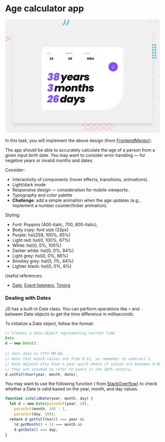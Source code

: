 # Age calculator app

![](../assets/age-calculator-reference.png)

In this task, you will implement the above design
(from [FrontendMentor](https://www.frontendmentor.io/challenges/age-calculator-app-dF9DFFpj-Q)).

The app should be able to accurately calculate the age of a person from a given input birth date.
You may want to consider error handling — for negative years or invalid months and dates.

Consider:

- Interactivity of components (hover effects, transitions, animations).
- Light/dark mode
- Responsive design — consideration for mobile viewports.
- Typography and color palette
- **Challenge**: add a simple animation when the age updates (e.g., implement a number counter/ticker animation).

Styling:

- Font: Poppins (400-italic, 700, 800-italic);
- Body copy: font size (32px)
- Purple: hsl(259, 100%, 65%)
- Light red: hsl(0, 100%, 67%)
- White: hsl(0, 0%, 100%)
- Darker white: hsl(0, 0%, 94%)
- Light grey: hsl(0, 0%, 86%)
- Smokey grey: hsl(0, 1%, 44%)
- Lighter black: hsl(0, 0%, 8%)

Useful references:

- [Date](https://www.w3schools.com/js/js_dates.asp), [Event listeners](https://www.w3schools.com/js/js_htmldom_eventlistener.asp),
  [Timing](https://www.w3schools.com/js/js_timing.asp)

### Dealing with Dates

JS has a built-in Date class. You can perform operations like `+` and `-` between Date objects to get the time
difference in milliseconds.

To initialize a Date object, follow the format:

```js
// Creates a date object representing current time
Date
d = new Date();

// Sets date to YYYY-MM-DD.
// Note that month values are from 0-11, so remember to subtract 1.
// Date objects also have a year quirk where if values are between 0-99, 
// they are assumed to refer to years in the 20th century.
d.setFullYear(year, month, date);
```

You may want to use the following function (
from [StackOverflow](https://stackoverflow.com/questions/6950248/javascript-method-to-ensure-that-a-date-is-valid)) to
check whether a Date is valid based on the year, month, and day values.

```js
function isValidDate(year, month, day) {
  let d = new Date(parseInt(year, 10),
    parseInt(month, 10) - 1,
    parseInt(day, 10));
  return d.getFullYear() === year &&
    (d.getMonth() + 1) === month &&
    d.getDate() === day;
}
```